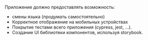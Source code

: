 Приложение должно предоставлять возможность:

- смены языка (продумать самостоятельно)
- Корректное отображение на мобильных устройствах
- Покрытие тестами всего приложения (cypress, jest, ...).
- Создание UI библиотеки компонентов, используя storybook.
